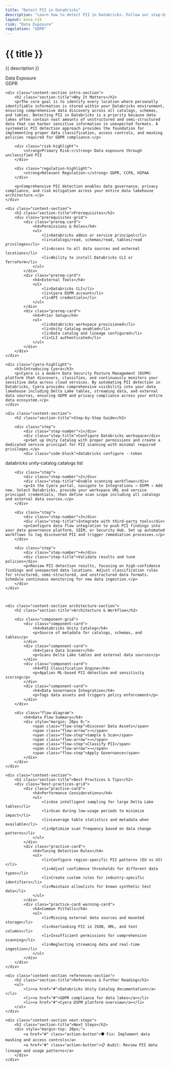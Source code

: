 ```yaml
---
title: "Detect PII in Databricks"
description: "Learn how to detect PII in Databricks. Follow our step-by-step guidance & best practices."
layout: base.njk
risk: "Data Exposure"
regulation: "GDPR"
---
```


<div class="container">
    <div class="header">
        <h1>{{ title }}</h1>
        <p>{{ description }}</p>
        <div class="badge">Data Exposure</div>
        <div class="badge regulation">GDPR</div>
    </div>

    <div class="content-section intro-section">
        <h2 class="section-title">Why It Matters</h2>
        <p>The core goal is to identify every location where personally identifiable information is stored within your Databricks environment, ensuring comprehensive data discovery across all catalogs, schemas, and tables. Detecting PII in Databricks is a priority because data lakes often contain vast amounts of unstructured and semi-structured data that can harbor sensitive information in unexpected formats. A systematic PII detection approach provides the foundation for implementing proper data classification, access controls, and masking policies required for GDPR compliance.</p>
        
        <div class="risk-highlight">
            <strong>Primary Risk:</strong> Data exposure through unclassified PII
        </div>
        
        <div class="regulation-highlight">
            <strong>Relevant Regulation:</strong> GDPR, CCPA, HIPAA
        </div>
        
        <p>Comprehensive PII detection enables data governance, privacy compliance, and risk mitigation across your entire data lakehouse architecture.</p>
    </div>

    <div class="content-section">
        <h2 class="section-title">Prerequisites</h2>
        <div class="prerequisites-grid">
            <div class="prereq-card">
                <h4>Permissions & Roles</h4>
                <ul>
                    <li>Databricks admin or service principal</li>
                    <li>catalogs/read, schemas/read, tables/read privileges</li>
                    <li>Access to all data sources and external locations</li>
                    <li>Ability to install Databricks CLI or Terraform</li>
                </ul>
            </div>
            <div class="prereq-card">
                <h4>External Tools</h4>
                <ul>
                    <li>Databricks CLI</li>
                    <li>Cyera DSPM account</li>
                    <li>API credentials</li>
                </ul>
            </div>
            <div class="prereq-card">
                <h4>Prior Setup</h4>
                <ul>
                    <li>Databricks workspace provisioned</li>
                    <li>Unity Catalog enabled</li>
                    <li>Data catalog and lineage configured</li>
                    <li>CLI authenticated</li>
                </ul>
            </div>
        </div>
    </div>
	
    <div class="cyera-highlight">
        <h3>Introducing Cyera</h3>
        <p>Cyera is a modern Data Security Posture Management (DSPM) platform that discovers, classifies, and continuously monitors your sensitive data across cloud services. By automating PII detection in Databricks, Cyera provides comprehensive visibility into your data lakehouse including Delta Lake tables, streaming data, and external data sources, ensuring GDPR and privacy compliance across your entire data ecosystem.</p>
    </div>

    <div class="content-section">
        <h2 class="section-title">Step-by-Step Guide</h2>
        
        <div class="step">
            <div class="step-number">1</div>
            <div class="step-title">Configure Databricks workspace</div>
            <p>Set up Unity Catalog with proper permissions and create a dedicated service principal for PII scanning with minimal required privileges.</p>
            <div class="code-block">databricks configure --token
databricks unity-catalog catalogs list</div>
        </div>

        <div class="step">
            <div class="step-number">2</div>
            <div class="step-title">Enable scanning workflows</div>
            <p>In the Cyera portal, navigate to Integrations → DSPM → Add new. Select Databricks, provide your workspace URL and service principal credentials, then define scan scope including all catalogs and external data sources.</p>
        </div>

        <div class="step">
            <div class="step-number">3</div>
            <div class="step-title">Integrate with third-party tools</div>
            <p>Configure data flow integration to push PII findings into your data governance platform, SIEM, or Security Hub. Set up automated workflows to tag discovered PII and trigger remediation processes.</p>
        </div>

        <div class="step">
            <div class="step-number">4</div>
            <div class="step-title">Validate results and tune policies</div>
            <p>Review PII detection results, focusing on high-confidence findings and unexpected data locations. Adjust classification rules for structured, semi-structured, and unstructured data formats. Schedule continuous monitoring for new data ingestion.</p>
        </div>
    </div>

    

    <div class="content-section architecture-section">
        <h2 class="section-title">Architecture & Workflow</h2>
        
        <div class="component-grid">
            <div class="component-card">
                <h4>Databricks Unity Catalog</h4>
                <p>Source of metadata for catalogs, schemas, and tables</p>
            </div>
            <div class="component-card">
                <h4>Cyera Data Scanner</h4>
                <p>Scans Delta Lake tables and external data sources</p>
            </div>
            <div class="component-card">
                <h4>PII Classification Engine</h4>
                <p>Applies ML-based PII detection and sensitivity scoring</p>
            </div>
            <div class="component-card">
                <h4>Data Governance Integration</h4>
                <p>Tags data assets and triggers policy enforcement</p>
            </div>
        </div>

        <div class="flow-diagram">
            <h4>Data Flow Summary</h4>
            <div style="margin: 20px 0;">
                <span class="flow-step">Discover Data Assets</span>
                <span class="flow-arrow">→</span>
                <span class="flow-step">Sample & Scan</span>
                <span class="flow-arrow">→</span>
                <span class="flow-step">Classify PII</span>
                <span class="flow-arrow">→</span>
                <span class="flow-step">Apply Governance</span>
            </div>
        </div>
    </div>

    <div class="content-section">
        <h2 class="section-title">Best Practices & Tips</h2>
        <div class="best-practices-grid">
            <div class="practice-card">
                <h4>Performance Considerations</h4>
                <ul>
                    <li>Use intelligent sampling for large Delta Lake tables</li>
                    <li>Scan during low-usage periods to minimize impact</li>
                    <li>Leverage table statistics and metadata when available</li>
                    <li>Optimize scan frequency based on data change patterns</li>
                </ul>
            </div>
            <div class="practice-card">
                <h4>Tuning Detection Rules</h4>
                <ul>
                    <li>Configure region-specific PII patterns (EU vs US)</li>
                    <li>Adjust confidence thresholds for different data types</li>
                    <li>Create custom rules for industry-specific identifiers</li>
                    <li>Maintain allowlists for known synthetic test data</li>
                </ul>
            </div>
            <div class="practice-card warning-card">
                <h4>Common Pitfalls</h4>
                <ul>
                    <li>Missing external data sources and mounted storage</li>
                    <li>Overlooking PII in JSON, XML, and text columns</li>
                    <li>Insufficient permissions for comprehensive scanning</li>
                    <li>Neglecting streaming data and real-time ingestion</li>
                </ul>
            </div>
        </div>
    </div>

    <div class="content-section references-section">
        <h2 class="section-title">References & Further Reading</h2>
        <ul>
            <li><a href="#">Databricks Unity Catalog documentation</a></li>
            <li><a href="#">GDPR compliance for data lakes</a></li>
            <li><a href="#">Cyera DSPM platform overview</a></li>
        </ul>
    </div>

    <div class="content-section next-steps">
        <h2 class="section-title">Next Steps</h2>
        <div style="margin-top: 20px;">
            <a href="#" class="action-button">🛡️ Fix: Implement data masking and access controls</a>
            <a href="#" class="action-button">📋 Audit: Review PII data lineage and usage patterns</a>
        </div>
    </div>
</div>